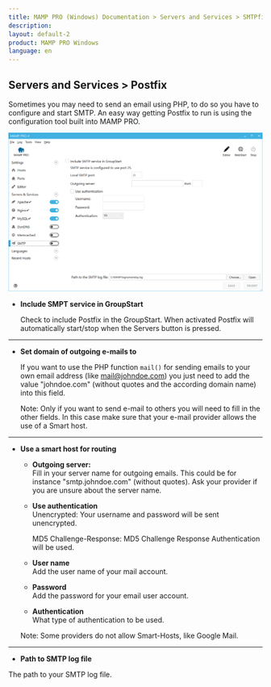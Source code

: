 ```yaml
---
title: MAMP PRO (Windows) Documentation > Servers and Services > SMTPfix
description: 
layout: default-2
product: MAMP PRO Windows
language: en
---
```


## Servers and Services > Postfix

Sometimes you may need to send an email using PHP, to do so you have to configure and start SMTP. An easy way getting Postfix to run is using the configuration tool built into MAMP PRO. 

![MAMP](/en/MAMP-PRO-Windows/Servers-and-Services/Postfix/smtp.png)

*  **Include SMPT service in GroupStart**  

   Check to include Postfix in the GroupStart. When activated Postfix will automatically start/stop when the Servers button is   pressed.

---

*  **Set domain of outgoing e-mails to**

   If you want to use the PHP function `mail()` for sending emails to your own email address (like mail@johndoe.com) you
   just need to add the value "johndoe.com" (without quotes and the according domain name) into this field. 
   
   <div class="alert" role="alert">
   Note: Only if you want to send e-mail to others you will need to fill
   in the other fields. In this case make sure that your e-mail provider allows the use of a Smart host.
   </div>
---

*  **Use a smart host for routing**  

    *  **Outgoing server:**  
       Fill in your server name for outgoing emails. This could be for instance "smtp.johndoe.com" (without quotes).
       Ask your provider if you are unsure about the server name.  

    *  **Use authentication**  
       Unencrypted: Your username and password will be sent unencrypted.
       
       MD5 Challenge-Response: MD5 Challenge Response Authentication will be used.

    *  **User name**  
       Add the user name of your mail account.  

    *  **Password**  
       Add the password for your email user account.  

    *  **Authentication**  
       What type of authentication to be used.  
  
   <div class="alert" role="alert">
   Note: Some providers do not allow Smart-Hosts, like Google Mail.
   </div>

---

*  **Path to SMTP log file**  

The path to your SMTP log file.

